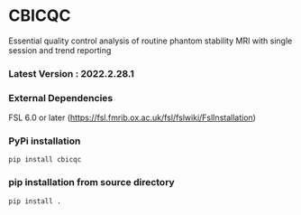 # CBICQC

Essential quality control analysis of routine phantom stability MRI with single session and trend reporting

### Latest Version : 2022.2.28.1

### External Dependencies
FSL 6.0 or later (https://fsl.fmrib.ox.ac.uk/fsl/fslwiki/FslInstallation)

### PyPi installation
```pip install cbicqc```

### pip installation from source directory
```pip install .```
